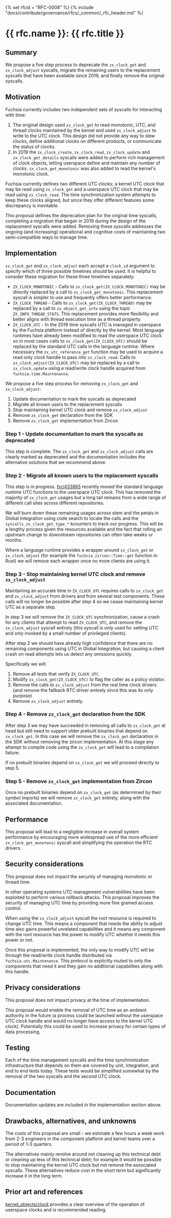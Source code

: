 {% set rfcid = "RFC-0008" %}
{% include "docs/contribute/governance/rfcs/_common/_rfc_header.md" %}
# {{ rfc.name }}: {{ rfc.title }}
<!-- SET the `rfcid` VAR ABOVE. DO NOT EDIT ANYTHING ELSE ABOVE THIS LINE. -->

## Summary

We propose a five step process to deprecate the `zx_clock_get` and
`zx_clock_adjust` syscalls, migrate the remaining users to the replacement
syscalls that have been available since 2019, and finally remove the original
syscalls.


## Motivation

Fuchsia currently includes two independent sets of syscalls for interacting with
time:

1. The original design used `zx_clock_get` to read monotonic, UTC, and thread
   clocks maintained by the kernel and used `zx_clock_adjust` to write to the
   UTC clock. This design did not provide any way to slew clocks, define
   additional clocks on different products, or communicate the status of clocks.
2. In 2019 the `zx_clock_create`, `zx_clock_read`, `zx_clock_update` and
   `zx_clock_get_details` syscalls were added to perform rich management of
   clock objects, letting userspace define and maintain any number of clocks.
   `zx_clock_get_monotonic` was also added to read the kernel's monotonic clock.

Fuchsia currently defines two different UTC clocks; a kernel UTC clock that may
be read using `zx_clock_get` and a userspace UTC clock that may be read using
`zx_clock_read`. The time synchronization system attempts to keep these clocks
aligned, but since they offer different features some discrepancy is inevitable.

This proposal defines the deprecation plan for the original time syscalls,
completing a migration that began in 2019 during the design of the replacement
syscalls were added. Removing these syscalls addresses the ongoing (and
increasing) operational and cognitive costs of maintaining two semi-compatible
ways to manage time.


## Implementation

`zx_clock_get` and `zx_clock_adjust` each accept a `clock_id` argument to
specify which of three possible timelines should be used. It is helpful to
consider these migration for these three timelines separately:

* `ZX_CLOCK_MONOTONIC` - Calls to `zx_clock_get(ZX_CLOCK_MONOTONIC)` may be
  directly replaced by a call to `zx_clock_get_monotonic`. This replacement
  syscall is simpler to use and frequently offers better performance.
* `ZX_CLOCK_THREAD` - Calls to `zx_clock_get(ZX_CLOCK_THREAD)` may be replaced
  by a call to `zx_object_get_info` using the topic `ZX_INFO_THREAD_STATS`. This
  replacement provides more flexibility and better aligns with thread execution
  time as a thread property.
* `ZX_CLOCK_UTC` - In the 2019 time syscalls UTC is managed in userspace by
  the Fuchsia platform instead of directly by the kernel. Most language runtimes
  have already been modified to read the userspace UTC clock so in most cases
  calls to `zx_clock_get(ZX_CLOCK_UTC)` should be replaced by the standard UTC
  calls in the language runtime. Where necessary the `zx_utc_reference_get`
  function may be used to acquire a read only clock handle to pass into
  `zx_clock_read`. Calls to `zx_clock_adjust(ZX_CLOCK_UTC)` may be replaced by a
  call to `zx_clock_update` using a read/write clock handle acquired from
  `fuchsia.time.Maintenance`.

We propose a five step process for removing `zx_clock_get` and
`zx_clock_adjust`:

1. Update documentation to mark the syscalls as deprecated
2. Migrate all known users to the replacement syscalls
3. Stop maintaining kernel UTC clock and remove `zx_clock_adjust`
4. Remove `zx_clock_get` declaration from the SDK
5. Remove `zx_clock_get` implementation from Zircon

### Step 1 - Update documentation to mark the syscalls as deprecated

This step is complete. The `zx_clock_get` and `zx_clock_adjust` calls are
clearly marked as deprecated and the documentation includes the alternative
solutions that we recommend above.

### Step 2 - Migrate all known users to the replacement syscalls

This step is in progress. [fxr/433865](https://fxrev.dev/433865) recently moved
the standard language runtime UTC functions to the userspace UTC clock. This has
removed the majority of `zx_clock_get` usages but a long tail remains from a
wide range of different call sites across different repositories.

We will burn down these remaining usages across stem and the petals in Global
Integration using code search to locate the calls and the
`syscalls_zx_clock_get_type_*` kcounters to track our progress. This will be a
lengthy process given the resources available and the fact that rolling an
upstream change to downstream repositories can often take weeks or months.

Where a language runtime provides a wrapper around `zx_clock_get` or
`zx_clock_adjust` (for example the `fuchsia_zircon::Time::get` function
in Rust) we will remove each wrapper once no more clients are using it.

### Step 3 - Stop maintaining kernel UTC clock and remove `zx_clock_adjust`

Maintaining an accurate time in `ZX_CLOCK_UTC` requires calls to `zx_clock_get`
and `zx_clock_adjust` from drivers and from several test components. These calls
will no longer be possible after step 4 so we cease maintaining kernel UTC as a
separate step.

In step 3 we will remove the `ZX_CLOCK_UTC` synchronization, cause a crash
for any clients that attempt to read `ZX_CLOCK_UTC`, and remove the
`zx_clock_adjust` syscall entirely (this syscall is only used for setting UTC
and only invoked by a small number of privileged clients).

After step 2 we should have already high confidence that there are no remaining
components using UTC in Global Integration, but causing a client crash on read
attempts lets us detect any omissions quickly.

Specifically we will:

1. Remove all tests that verify `ZX_CLOCK_UTC`.
2. Modify `zx_clock_get(ZX_CLOCK_UTC)` to flag the caller as a policy violator.
2. Remove the calls to `zx_clock_adjust` from the real time clock drivers (and
   remove the fallback RTC driver entirely since this was its only purpose)
3. Remove `zx_clock_adjust` entirely.

### Step 4 - Remove `zx_clock_get` declaration from the SDK

After step 3 we may have succeeded in removing all calls to `zx_clock_get` at
head but still need to support older prebuilt binaries that depend on
`zx_clock_get`. In this case we will remove the `zx_clock_get` declaration in
the SDK without removing the zircon implementation. At this stage any attempt to
compile code using the `zx_clock_get` will lead to a compilation failure.

If no prebuilt binaries depend on `zx_clock_get` we will proceed directly to
step 5.

### Step 5 - Remove `zx_clock_get` implementation from Zircon

Once no prebuilt binaries depend on `zx_clock_get` (as determined by their
symbol imports) we will remove `zx_clock_get` entirely, along with the
associated documentation.


## Performance

This proposal will lead to a negligible increase in overall system performance
by encouraging more widespread use of the more efficient
`zx_clock_get_monotonic` syscall and simplifying the operation the RTC drivers.


## Security considerations

This proposal does not impact the security of managing monotonic or thread time.

In other operating systems UTC management vulnerabilities have been exploited to
perform various rollback attacks. This proposal improves the security of
managing UTC time by providing more fine grained access control.

When using the `zx_clock_adjust` syscall the root resource is required to change
UTC time. This means a component that needs the ability to adjust time also
gains powerful unrelated capabilities and it means any component with the root
resource has the power to modify UTC whether it needs this power or not.

Once this proposal is implemented, the only way to modify UTC will be through
the read/write clock handle distributed via `fuchsia.utc.Maintenance`. This
protocol is explicitly routed to only the components that need it and they
gain no additional capabilities along with this handle.


## Privacy considerations

This proposal does not impact privacy at the time of implementation.

This proposal would enable the removal of UTC time as an ambient authority in
the future (a process could be launched without the userspace UTC clock handle
and would no longer have access to the kernel UTC clock). Potentially this could
be used to increase privacy for certain types of data processing.


## Testing

Each of the time management syscalls and the time synchronization infrastructure
that depends on them are covered by unit, integration, and end to end tests
today. These tests would be simplified somewhat by the removal of the two
syscalls and the second UTC clock.


## Documentation

Documentation updates are included in the implementation section above.


## Drawbacks, alternatives, and unknowns

The costs of this proposal are small - we estimate a few hours a week work from
2-3 engineers in the component platform and kernel teams over a period of 1-3
quarters.

The alternatives mainly revolve around not cleaning up this technical debt or
cleaning up less of this technical debt; for example it would be possible to
stop maintaining the kernel UTC clock but not remove the associated syscalls.
These alternatives reduce cost in the short term but significantly increase it
in the long term.


## Prior art and references

[kernel_objects/clock](/docs/reference/kernel_objects/clock.md) provides a clear
overview of the operation of userspace clocks and is recommended reading.
